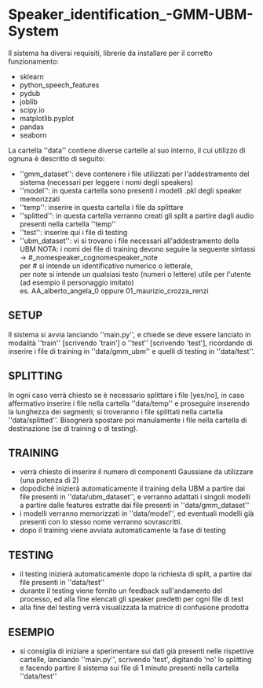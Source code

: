 # Speaker_identification_-GMM-UBM- System
Il sistema ha diversi requisiti, librerie da installare per il corretto funzionamento:
  - sklearn
  - python_speech_features
  - pydub
  - joblib
  - scipy.io
  - matplotlib.pyplot
  - pandas
  - seaborn

La cartella ''data'' contiene diverse cartelle al suo interno, il cui utilizzo di ognuna è descritto di seguito:
  - ''gmm_dataset'': deve contenere i file utilizzati per l'addestramento del sistema (necessari per leggere i nomi degli speakers)
  - ''model'': in questa cartella sono presenti i modelli .pkl degli speaker memorizzati
  - ''temp'': inserire in questa cartella i file da splittare
  - ''splitted'': in questa cartella verranno creati gli split a partire dagli audio presenti nella cartella ''temp''
  - ''test'': inserire qui i file di testing
  - ''ubm_dataset'': vi si trovano i file necessari all'addestramento della UBM
NOTA: i nomi dei file di training devono seguire la seguente sintassi -> #_nomespeaker_cognomespeaker_note<br>
      per # si intende un identificativo numerico o letterale,<br>
      per note si intende un qualsiasi testo (numeri o lettere) utile per l'utente (ad esempio il personaggio imitato)<br>
      es. AA_alberto_angela_0 oppure 01_maurizio_crozza_renzi
      
## **SETUP**
Il sistema si avvia lanciando ''main.py'', e chiede se deve essere lanciato in modalità ''train'' [scrivendo 'train'] o ''test'' [scrivendo 'test'], 
ricordando di inserire i file di training in ''data/gmm_ubm'' e quelli di testing in ''data/test''.

## **SPLITTING**
In ogni caso verrà chiesto se è necessario splittare i file [yes/no], in caso affermativo inserire i file nella cartella ''data/temp'' e proseguire
inserendo la lunghezza dei segmenti; si troveranno i file splittati nella cartella ''data/splitted''. Bisognerà spostare poi manulamente i file nella
cartella di destinazione (se di training o di testing).

## **TRAINING**
- verrà chiesto di inserire il numero di componenti Gaussiane da utilizzare (una potenza di 2)
- dopodichè inizierà automaticamente il training della UBM a partire dai file presenti in ''data/ubm_dataset'', e verranno adattati i singoli modelli
  a partire dalle features estratte dai file presenti in ''data/gmm_dataset''
- i modelli verranno memorizzati in ''data/model'', ed eventuali modelli già presenti con lo stesso nome verranno sovrascritti.
- dopo il training viene avviata automaticamente la fase di testing

## **TESTING**
- il testing inizierà automaticamente dopo la richiesta di split, a partire dai file presenti in ''data/test''
- durante il testing viene fornito un feedback sull'andamento del processo, ed alla fine elencati gli speaker predetti per ogni file di test
- alla fine del testing verrà visualizzata la matrice di confusione prodotta

## **ESEMPIO**
- si consiglia di iniziare a sperimentare sui dati già presenti nelle rispettive cartelle, lanciando ''main.py'', scrivendo 'test', digitando 'no' 
  lo splitting e facendo partire il sistema sui file di 1 minuto presenti nella cartella ''data/test''
